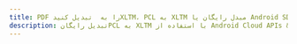 ---title: PDF را به  تبدیل کنیدXLTM، PCL به XLTM مبدل رایگان یا Android SDKdescription: تبدیل رایگانPCL به XLTM با استفاده از Android Cloud APIs & SDK همچنین اسناد PDF را در Cloud ایجاد، ویرایش و رندر کنید.---